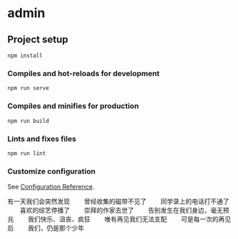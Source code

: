 # admin

## Project setup

```
npm install
```

### Compiles and hot-reloads for development

```
npm run serve
```

### Compiles and minifies for production

```
npm run build
```

### Lints and fixes files

```
npm run lint
```

### Customize configuration

See [Configuration Reference](https://cli.vuejs.org/config/).

有一天我们会突然发现
　　曾经收集的磁带不见了
　　同学录上的电话打不通了
　　喜欢的综艺停播了
　　崇拜的作家去世了
　　告别发生在我们身边，毫无预兆
　　我们快乐、沮丧、疯狂
　　唯有再见我们无法支配
　　可是每一次的再见后
　　我们，仍是那个少年
